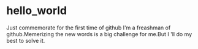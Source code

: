 # hello_world
Just commemorate for the first time of github
I'm a freashman of github.Memerizing the new words is a big challenge for me.But I 'll do my best to solve it.
